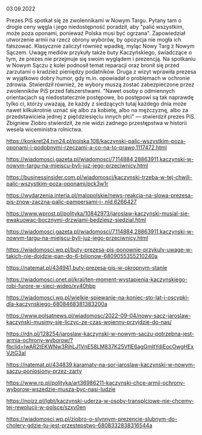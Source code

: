 03.09.2022

Prezes PiS spotkał się ze zwolennikami w Nowym Targu. Pytany tam o drogie ceny węgla i jego niedostępność poradził, aby "palić wszystkim, może poza oponami, ponieważ Polska musi być ogrzana". Zapowiedział utworzenie armii na rzecz obrony wyborów, by opozycja nie mogła ich fałszować. Klasycznie zaliczył również wpadkę, myląc Nowy Targ z Nowym Sączem. Uwagę mediów przykuły także buty Kaczyńskiego, świadczące o tym, że prezes nie przejmuje się swoim wyglądem i prezencją. Na spotkaniu w Nowym Sączu z kolei podnosił temat reparacji oraz bronił się przed zarzutami o kradzież pieniędzy podatników. Druga z wizyt wprawiła prezesa w wyjątkowo dobry humor, gdy m.in. opowiadał o problemach w ochronie zdrowia. Stwierdził również, że wybory muszą zostać zabezpieczone przez zwolenników PiS przed fałszerstwami. "Nawet osoby o odmiennych orientacjach są niedostatecznie postępowe, bo postępowi są tak naprawdę tylko ci, którzy uważają, że każdy z siedzących tutaj każdego dnia może nawet kilkukrotnie uznać się albo za kobietę, albo na mężczyznę, albo za przedstawiciela jednej z pięćdziesięciu innych płci" — stwierdził prezes PiS. Zbigniew Ziobro stwierdził, że nie widzi żadnego przestępstwa w historii wesela wiceministra rolnictwa.

https://konkret24.tvn24.pl/polska,108/kaczynski-palic-wszystkim-poza-oponami-i-podobnymi-rzeczami-a-co-na-to-prawo,1117472.html

https://wiadomosci.gazeta.pl/wiadomosci/7,114884,28863911,kaczynski-w-nowym-targu-na-miejscu-byli-juz-jego-przeciwnicy.html

https://businessinsider.com.pl/wiadomosci/kaczynski-trzeba-w-tej-chwili-palic-wszystkim-poza-oponami/pck3w1r

https://wydarzenia.interia.pl/malopolskie/news-reakcja-na-slowa-prezesa-pis-znow-zaczna-palic-pampersami-i-,nId,6266427

https://www.wprost.pl/polityka/10842973/jaroslaw-kaczynski-musial-sie-ewakuowac-bocznymi-drzwiami-bedziesz-siedzial.html

https://wiadomosci.gazeta.pl/wiadomosci/7,114884,28863911,kaczynski-w-nowym-targu-na-miejscu-byli-juz-jego-przeciwnicy.html

https://wiadomosci.wp.pl/buty-prezesa-pis-ponownie-przykuly-uwage-w-takich-nie-dojdzie-pan-do-6-bilionow-6809055355210240a

https://natemat.pl/434941,buty-prezesa-pis-w-okropnym-stanie

https://wiadomosci.onet.pl/kraj/ten-moment-wystapienia-kaczynskiego-robi-furore-w-sieci-wideo/xy40hbp

https://wiadomosci.wp.pl/wielkie-spiewanie-na-koniec-sto-lat-i-oscypki-dla-kaczynskiego-6808468381383200a

https://www.polsatnews.pl/wiadomosc/2022-09-04/nowy-sacz-jaroslaw-kaczynski-musimy-sie-liczyc-ze-czas-wojenny-przyjdzie-do-nas/

https://rdn.pl/128254/jaroslaw-kaczynski-w-nowym-saczu-potrzebna-jest-armia-ochrony-wyborow/?fbclid=IwAR2tEKWNw3RjhLJ1VnE58LM837K25VflE6agGmltYdiEocOwgHExVJtG3aI

https://natemat.pl/434839,karamaty-na-sor-jaroslaw-kaczynski-w-nowym-saczu-poniosiony-przez-zarty

https://www.rp.pl/polityka/art36986211-kaczynski-chce-armii-ochrony-wyborow-wszedzie-musza-byc-nasi-ludzie

https://noizz.pl/lgbt/kaczynski-uderza-w-osoby-transplciowe-nie-chcemy-tej-rewolucji-w-polsce/szxv0en

https://wiadomosci.wp.pl/ziobro-o-slynnym-prezencie-slubnym-do-cholery-gdzie-tu-jest-przestepstwo-6808332838316544a